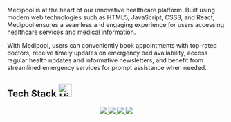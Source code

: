 Medipool is at the heart of our innovative healthcare platform. Built using modern web technologies such as HTML5, JavaScript, CSS3, and React, Medipool ensures a seamless and engaging experience for users accessing healthcare services and medical information. 

With Medipool, users can conveniently book appointments with top-rated doctors, receive timely updates on emergency bed availability, access regular health updates and informative newsletters, and benefit from streamlined emergency services for prompt assistance when needed.

## **Tech Stack** <img src="https://raw.githubusercontent.com/Tarikul-Islam-Anik/Animated-Fluent-Emojis/master/Emojis/Travel%20and%20places/High%20Voltage.png" alt="High Voltage" width="30" height="30" />

<p align="center">
  <a href="https://developer.mozilla.org/en-US/docs/Glossary/HTML5">
    <img src="https://img.shields.io/badge/HTML5-E34F26.svg?style=for-the-badge&logo=HTML5&logoColor=white">
  </a>
  <a href="https://developer.mozilla.org/en-US/docs/Web/JavaScript">
    <img src="https://img.shields.io/badge/JavaScript-F7DF1E.svg?style=for-the-badge&logo=JavaScript&logoColor=black">
  </a>
  <a href="https://getbootstrap.com/">
    <img src="https://img.shields.io/badge/Bootstrap-7952B3.svg?style=for-the-badge&logo=Bootstrap&logoColor=black">
  </a>
  <a href="https://developer.mozilla.org/en-US/docs/Web/CSS">
    <img src="https://img.shields.io/badge/CSS3-1572B6.svg?style=for-the-badge&logo=CSS3&logoColor=black">
  </a>
</p>
